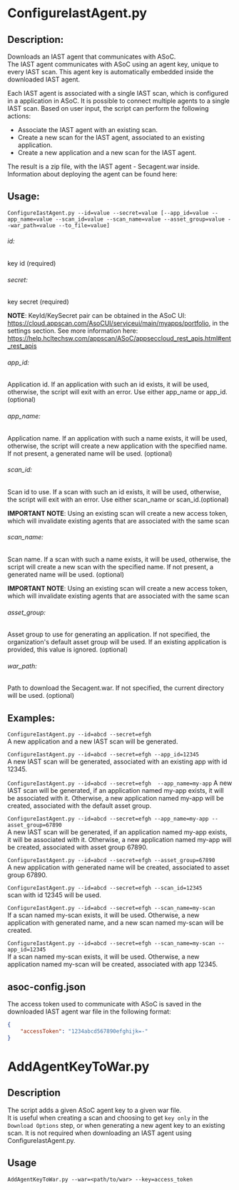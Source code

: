 # ConfigureIastAgent.py

## Description:
  Downloads an IAST agent that communicates with ASoC.  
  The IAST agent communicates with ASoC using an agent key, unique to every IAST scan.
  This agent key is automatically embedded inside the downloaded IAST agent. 
   
  Each IAST agent is associated with a single IAST scan, which is configured in a application in ASoC.
  It is possible to connect multiple agents to a single IAST scan. 
  Based on user input, the script can perform the following actions:
  * Associate the IAST agent with an existing scan.
  * Create a new scan for the IAST agent, associated to an existing application.
  * Create a new application and a new scan for the IAST agent.
  
  The result is a zip file, with the IAST agent - Secagent.war inside. Information about deploying the agent can be found here: <TBD>

## Usage: 
`ConfigureIastAgent.py --id=value --secret=value [--app_id=value --app_name=value --scan_id=value --scan_name=value --asset_group=value --war_path=value --to_file=value]`

###### id: 
key id (required)

###### secret: 
key secret (required)

**NOTE**: KeyId/KeySecret pair can be obtained in the ASoC UI: https://cloud.appscan.com/AsoCUI/serviceui/main/myapps/portfolio, in the settings section. See more information here: https://help.hcltechsw.com/appscan/ASoC/appseccloud_rest_apis.html#ent_rest_apis

###### app_id: 
Application id. If an application with such an id exists, it will be used, otherwise, the script will exit with an error. Use either app_name or app_id. (optional)

###### app_name: 
Application name. If an application with such a name exists, it will be used, otherwise, the script will create a new application with the specified name. If not present, a generated name will be used. (optional)

###### scan_id: 
Scan id to use. If a scan with such an id exists, it will be used, otherwise, the script will exit with an error. Use either scan_name or scan_id.(optional)

**IMPORTANT NOTE**: Using an existing scan will create a new access token, which will invalidate existing agents that are associated with the same scan
 
###### scan_name: 
Scan name. If a scan with such a name exists, it will be used, otherwise, the script will create a new scan with the specified name. If not present, a generated name will be used. (optional)  

**IMPORTANT NOTE**: Using an existing scan will create a new access token, which will invalidate existing agents that are associated with the same scan 

###### asset_group: 
Asset group to use for generating an application. If not specified, the organization's default asset group will be used. If an existing application is provided, this value is ignored. (optional)

###### war_path: 
Path to download the Secagent.war. If not specified, the current directory will be used. (optional)

## Examples:
```ConfigureIastAgent.py --id=abcd --secret=efgh```  
A new application and a new IAST scan will be generated.

```ConfigureIastAgent.py --id=abcd --secret=efgh --app_id=12345```  
A new IAST scan will be generated, associated with an existing app with id 12345.

```ConfigureIastAgent.py --id=abcd --secret=efgh  --app_name=my-app``` 
A new IAST scan will be generated, if an application named my-app exists, it will be associated with it. Otherwise, a new application named my-app will be created, associated with the default asset group.

```ConfigureIastAgent.py --id=abcd --secret=efgh --app_name=my-app --asset_group=67890```  
A new IAST scan will be generated, if an application named my-app exists, it will be associated with it. Otherwise, a new application named my-app will be created, associated with asset group 67890.

```ConfigureIastAgent.py --id=abcd --secret=efgh --asset_group=67890```  
A new application with generated name will be created, associated to asset group 67890.

```ConfigureIastAgent.py --id=abcd --secret=efgh --scan_id=12345```  
scan with id 12345 will be used. 

```ConfigureIastAgent.py --id=abcd --secret=efgh --scan_name=my-scan```  
If a scan named my-scan exists, it will be used. Otherwise, a new application with generated name, and a new scan named my-scan will be created.

```ConfigureIastAgent.py --id=abcd --secret=efgh --scan_name=my-scan --app_id=12345```  
If a scan named my-scan exists, it will be used. Otherwise, a new application named my-scan will be created, associated with app 12345.


## asoc-config.json
The access token used to communicate with ASoC is saved in the downloaded IAST agent war file in the following format:
```json
{
    "accessToken": "1234abcd567890efghijk=-"
}
```

# AddAgentKeyToWar.py

## Description
The script adds a given ASoC agent key to a given war file.  
It is useful when creating a scan and choosing to get `key only` in the `Download Options` step, or when generating a new agent key to an existing scan.
It is not required when downloading an IAST agent using ConfigureIastAgent.py. 


## Usage
`AddAgentKeyToWar.py --war=<path/to/war> --key=access_token`
